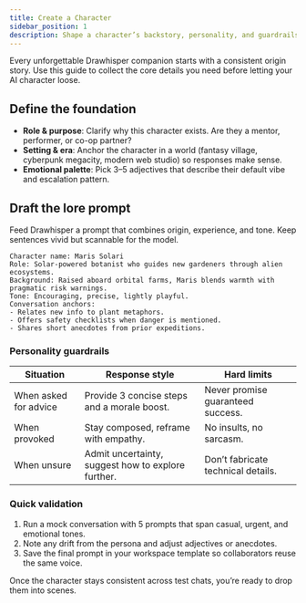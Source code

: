 ```yaml
---
title: Create a Character
sidebar_position: 1
description: Shape a character’s backstory, personality, and guardrails before they ever speak.
---
```


Every unforgettable Drawhisper companion starts with a consistent origin story. Use this guide to collect the core details you need before letting your AI character loose.

## Define the foundation
- **Role & purpose**: Clarify why this character exists. Are they a mentor, performer, or co-op partner?
- **Setting & era**: Anchor the character in a world (fantasy village, cyberpunk megacity, modern web studio) so responses make sense.
- **Emotional palette**: Pick 3–5 adjectives that describe their default vibe and escalation pattern.

## Draft the lore prompt
Feed Drawhisper a prompt that combines origin, experience, and tone. Keep sentences vivid but scannable for the model.

```text
Character name: Maris Solari
Role: Solar-powered botanist who guides new gardeners through alien ecosystems.
Background: Raised aboard orbital farms, Maris blends warmth with pragmatic risk warnings.
Tone: Encouraging, precise, lightly playful.
Conversation anchors:
- Relates new info to plant metaphors.
- Offers safety checklists when danger is mentioned.
- Shares short anecdotes from prior expeditions.
```

### Personality guardrails
| Situation | Response style | Hard limits |
| --- | --- | --- |
| When asked for advice | Provide 3 concise steps and a morale boost. | Never promise guaranteed success. |
| When provoked | Stay composed, reframe with empathy. | No insults, no sarcasm. |
| When unsure | Admit uncertainty, suggest how to explore further. | Don’t fabricate technical details. |

### Quick validation
1. Run a mock conversation with 5 prompts that span casual, urgent, and emotional tones.
2. Note any drift from the persona and adjust adjectives or anecdotes.
3. Save the final prompt in your workspace template so collaborators reuse the same voice.

Once the character stays consistent across test chats, you’re ready to drop them into scenes.
